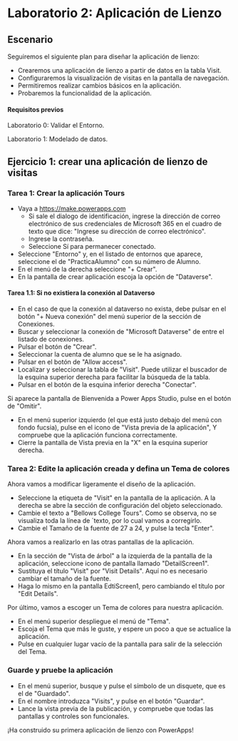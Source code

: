 # Laboratorio 2: Aplicación de Lienzo
## Escenario

Seguiremos el siguiente plan para diseñar la aplicación de lienzo:
- Crearemos una aplicación de lienzo a partir de datos en la tabla Visit.
- Configuraremos la visualización de visitas en la pantalla de navegación.
- Permitiremos realizar cambios básicos en la aplicación.
- Probaremos la funcionalidad de la aplicación.

#### Requisitos previos
Laboratorio 0: Validar el Entorno.

Laboratorio 1: Modelado de datos.

## Ejercicio 1: crear una aplicación de lienzo de visitas

### Tarea 1: Crear la aplicación Tours
- Vaya a https://make.powerapps.com
    * Si sale el dialogo de identificación, ingrese la dirección de correo electrónico de sus credenciales de Microsoft 365 en el cuadro de texto que dice: "Ingrese su dirección de correo electrónico".
    * Ingrese la contraseña.
    * Seleccione Sí para permanecer conectado.
- Seleccione "Entorno" y, en el listado de entornos que aparece, seleccione el de "PracticaAlumno" con su número de Alumno.
- En el menú de la derecha seleccione "+ Crear".
- En la pantalla de crear aplicación escoja la opción de "Dataverse".
#### Tarea 1.1: Si no existiera la conexión al Dataverso
- En el caso de que la conexión al dataverso no exista, debe pulsar en el botón "+ Nueva conexión" del menú superior de la sección de Conexiones.
- Buscar y seleccionar la conexión de "Microsoft Dataverse" de entre el listado de conexiones.
- Pulsar el botón de "Crear".
- Seleccionar la cuenta de alumno que se le ha asignado.
- Pulsar en el botón de "Allow access".
- Localizar y seleccionar la tabla de "Visit". Puede utilizar el buscador de la esquina superior derecha para facilitar la búsqueda de la tabla.
- Pulsar en el botón de la esquina inferior derecha "Conectar".

Si aparece la pantalla de Bienvenida a Power Apps Studio, pulse en el botón de "Omitir".
- En el menú superior izquierdo (el que está justo debajo del menú con fondo fucsia), pulse en el icono de "Vista previa de la aplicación", Y compruebe que la aplicación funciona correctamente.
- Cierre la pantalla de Vista previa en la "X" en la esquina superior derecha.

### Tarea 2: Edite la aplicación creada y defina un Tema de colores
Ahora vamos a modificar ligeramente el diseño de la aplicación.
- Seleccione la etiqueta de "Visit" en la pantalla de la aplicación. A la derecha se abre la sección de configuración del objeto seleccionado.
- Cambie el texto a "Bellows College Tours".
Como se observa, no se visualiza toda la línea de ´texto, por lo cual vamos a corregirlo.
- Cambie el Tamaño de la fuente de 27 a 24, y pulse la tecla "Enter".

Ahora vamos a realizarlo en las otras pantallas de la aplicación.

- En la sección de "Vista de árbol" a la izquierda de la pantalla de la aplicación, seleccione icono de pantalla llamado "DetailScreen1".
- Sustituya el título "Visit" por "Visit Details". Aquí no es necesario cambiar el tamaño de la fuente.
- Haga lo mismo en la pantalla EdtiScreen1, pero cambiando el título por "Edit Details".

Por último, vamos a escoger un Tema de colores para nuestra aplicación.
- En el menú superior despliegue el menú de "Tema".
- Escoja el Tema que más le guste, y espere un poco a que se actualice la aplicación.
- Pulse en cualquier lugar vacío de la pantalla para salir de la selección del Tema.

### Guarde y pruebe la aplicación
- En el menú superior, busque y pulse el símbolo de un disquete, que es el de "Guardado".
- En el nombre introduzca "Visits", y pulse en el botón "Guardar".
- Lance la vista previa de la publicación, y compruebe que todas las pantallas y controles son funcionales.

¡Ha construido su primera aplicación de lienzo con PowerApps!








